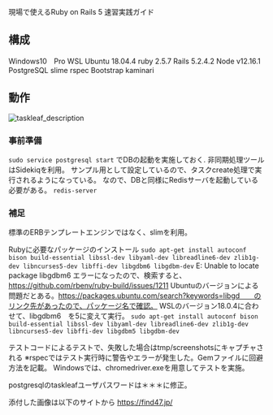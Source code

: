 現場で使えるRuby on Rails 5 速習実践ガイド

## 構成 
Windows10　Pro
WSL Ubuntu 18.04.4
ruby 2.5.7
Rails 5.2.4.2
Node v12.16.1
PostgreSQL
slime
rspec
Bootstrap
kaminari

## 動作
![taskleaf_description](https://user-images.githubusercontent.com/56783072/79686666-1a2e8280-827d-11ea-95df-eeacad90aba0.gif)


### 事前準備
`sudo service postgresql start` でDBの起動を実施しておく.
非同期処理ツールはSidekiqを利用。
サンプル用として設定しているので、タスクcreate処理で実行されるようになっている。
なので、DBと同様にRedisサーバを起動している必要がある。
`redis-server`


### 補足
標準のERBテンプレートエンジンではなく、slimを利用。  

Rubyに必要なパッケージのインストール
`sudo apt-get install autoconf bison build-essential libssl-dev libyaml-dev libreadline6-dev zlib1g-dev libncurses5-dev libffi-dev libgdbm6 libgdbm-dev`
E: Unable to locate package libgdbm6
エラーになったので、検索すると、https://github.com/rbenv/ruby-build/issues/1211
Ubuntuのバージョンによる問題だとある。https://packages.ubuntu.com/search?keywords=libgd　　のリンク先があったので、パッケージ名で確認。
WSLのバージョン18.0.4に合わせて、libgdbm6　を5に変えて実行。
`sudo apt-get install autoconf bison build-essential libssl-dev libyaml-dev libreadline6-dev zlib1g-dev libncurses5-dev libffi-dev libgdbm5 libgdbm-dev`



テストコードによるテストで、失敗した場合はtmp/screenshotsにキャプチャされる
※rspecではテスト実行時に警告やエラーが発生した。Gemファイルに回避方法を記載。
Windowsでは、chromedriver.exeを用意してテストを実施。

postgresqlのtaskleafユーザパスワードは＊＊＊に修正。

添付した画像は以下のサイトから
https://find47.jp/


